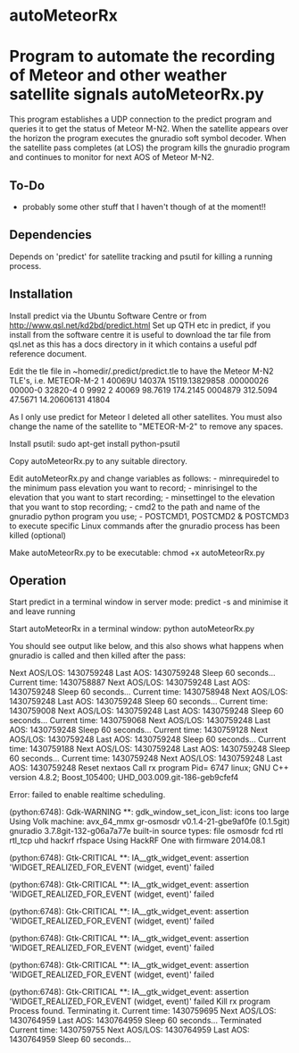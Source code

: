 # autoMeteorRx
Program to automate the recording of Meteor and other weather satellite signals
autoMeteorRx.py
===============

This program establishes a UDP connection to the predict program and queries it to get the status of Meteor M-N2. When the satellite appears over 
the horizon the program executes the gnuradio soft symbol decoder. When the satellite pass completes (at LOS) the program kills the gnuradio 
program and continues to monitor for next AOS of Meteor M-N2.

To-Do
-----
- probably some other stuff that I haven't though of at the moment!!

Dependencies
------------
Depends on 'predict' for satellite tracking and psutil for killing a running process.

Installation
------------
Install predict via the Ubuntu Software Centre or from http://www.qsl.net/kd2bd/predict.html
Set up QTH etc in predict, if you install from the software centre it is useful to download the tar file from qsl.net as this has a docs directory 
in it which contains a useful pdf reference document.

Edit the tle file in ~homedir/.predict/predict.tle to have the Meteor M-N2 TLE's, i.e.
METEOR-M-2
1 40069U 14037A   15119.13829858  .00000026  00000-0  32820-4 0  9992
2 40069  98.7619 174.2145 0004879 312.5094  47.5671 14.20606131 41804

As I only use predict for Meteor I deleted all other satellites. You must also change the name of the satellite to "METEOR-M-2" to remove any spaces. 

Install psutil:
sudo apt-get install python-psutil

Copy autoMeteorRx.py to any suitable directory.

Edit autoMeteorRx.py and change variables as follows:
	- minrequiredel to the minimum pass elevation you want to record;
	- minrisingel to the elevation that you want to start recording;
	- minsettingel to the elevation that you want to stop recording;
	- cmd2 to the path and name of the gnuradio python program you use;
	- POSTCMD1, POSTCMD2 & POSTCMD3 to execute specific Linux commands after the gnuradio process has been killed (optional)
	
Make autoMeteorRx.py to be executable: chmod +x autoMeteorRx.py

Operation
---------
Start predict in a terminal window in server mode: predict -s
and minimise it and leave running

Start autoMeteorRx in a terminal window: python autoMeteorRx.py

You should see output like below, and this also shows what happens when gnuradio is called and then killed after the pass:

Next AOS/LOS: 1430759248
Last AOS: 1430759248  Sleep 60 seconds...
Current time: 1430758887
Next AOS/LOS: 1430759248
Last AOS: 1430759248  Sleep 60 seconds...
Current time: 1430758948
Next AOS/LOS: 1430759248
Last AOS: 1430759248  Sleep 60 seconds...
Current time: 1430759008
Next AOS/LOS: 1430759248
Last AOS: 1430759248  Sleep 60 seconds...
Current time: 1430759068
Next AOS/LOS: 1430759248
Last AOS: 1430759248  Sleep 60 seconds...
Current time: 1430759128
Next AOS/LOS: 1430759248
Last AOS: 1430759248  Sleep 60 seconds...
Current time: 1430759188
Next AOS/LOS: 1430759248
Last AOS: 1430759248  Sleep 60 seconds...
Current time: 1430759248
Next AOS/LOS: 1430759248
Last AOS: 1430759248
Reset nextaos
Call rx program
Pid= 6747
linux; GNU C++ version 4.8.2; Boost_105400; UHD_003.009.git-186-geb9cfef4

Error: failed to enable realtime scheduling.

(python:6748): Gdk-WARNING **: gdk_window_set_icon_list: icons too large
Using Volk machine: avx_64_mmx
gr-osmosdr v0.1.4-21-gbe9af0fe (0.1.5git) gnuradio 3.7.8git-132-g06a7a77e
built-in source types: file osmosdr fcd rtl rtl_tcp uhd hackrf rfspace 
Using HackRF One with firmware 2014.08.1 

(python:6748): Gtk-CRITICAL **: IA__gtk_widget_event: assertion 'WIDGET_REALIZED_FOR_EVENT (widget, event)' failed

(python:6748): Gtk-CRITICAL **: IA__gtk_widget_event: assertion 'WIDGET_REALIZED_FOR_EVENT (widget, event)' failed

(python:6748): Gtk-CRITICAL **: IA__gtk_widget_event: assertion 'WIDGET_REALIZED_FOR_EVENT (widget, event)' failed

(python:6748): Gtk-CRITICAL **: IA__gtk_widget_event: assertion 'WIDGET_REALIZED_FOR_EVENT (widget, event)' failed

(python:6748): Gtk-CRITICAL **: IA__gtk_widget_event: assertion 'WIDGET_REALIZED_FOR_EVENT (widget, event)' failed

(python:6748): Gtk-CRITICAL **: IA__gtk_widget_event: assertion 'WIDGET_REALIZED_FOR_EVENT (widget, event)' failed
Kill rx program
Process found. Terminating it.
Current time: 1430759695
Next AOS/LOS: 1430764959
Last AOS: 1430764959  Sleep 60 seconds...
Terminated
Current time: 1430759755
Next AOS/LOS: 1430764959
Last AOS: 1430764959  Sleep 60 seconds...
